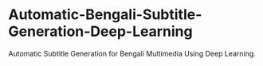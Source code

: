 # Automatic-Bengali-Subtitle-Generation-Deep-Learning
 Automatic Subtitle Generation for Bengali Multimedia Using Deep Learning.
